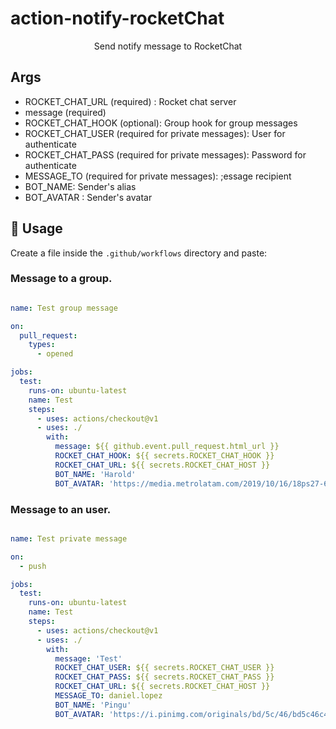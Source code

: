 # action-notify-rocketChat

<p align="center">
  Send notify message to RocketChat
</p>

## Args

 - ROCKET_CHAT_URL (required) : Rocket chat server
 - message (required)
 - ROCKET_CHAT_HOOK (optional): Group hook for group messages
 - ROCKET_CHAT_USER (required for private messages): User for authenticate
 - ROCKET_CHAT_PASS (required for private messages): Password for authenticate 
 - MESSAGE_TO (required for private messages): ;essage recipient
 - BOT_NAME: Sender's alias 
 - BOT_AVATAR : Sender's avatar 
 
## 🚀 Usage

Create a file inside the `.github/workflows` directory and paste:

### Message to a group.


```yml

name: Test group message

on:
  pull_request:
    types: 
      - opened

jobs:
  test:
    runs-on: ubuntu-latest
    name: Test
    steps:
      - uses: actions/checkout@v1
      - uses: ./
        with:
          message: ${{ github.event.pull_request.html_url }}
          ROCKET_CHAT_HOOK: ${{ secrets.ROCKET_CHAT_HOOK }}
          ROCKET_CHAT_URL: ${{ secrets.ROCKET_CHAT_HOST }}
          BOT_NAME: 'Harold'
          BOT_AVATAR: 'https://media.metrolatam.com/2019/10/16/18ps27-638137169a2d73f9f63481c115a7f092.jpg'


```

### Message to an user.

```yml

name: Test private message

on:
  - push

jobs:
  test:
    runs-on: ubuntu-latest
    name: Test
    steps:
      - uses: actions/checkout@v1
      - uses: ./
        with:
          message: 'Test'
          ROCKET_CHAT_USER: ${{ secrets.ROCKET_CHAT_USER }}
          ROCKET_CHAT_PASS: ${{ secrets.ROCKET_CHAT_PASS }}
          ROCKET_CHAT_URL: ${{ secrets.ROCKET_CHAT_HOST }}
          MESSAGE_TO: daniel.lopez
          BOT_NAME: 'Pingu'
          BOT_AVATAR: 'https://i.pinimg.com/originals/bd/5c/46/bd5c46c4c1579c56c60920301ea3e642.png'

```
